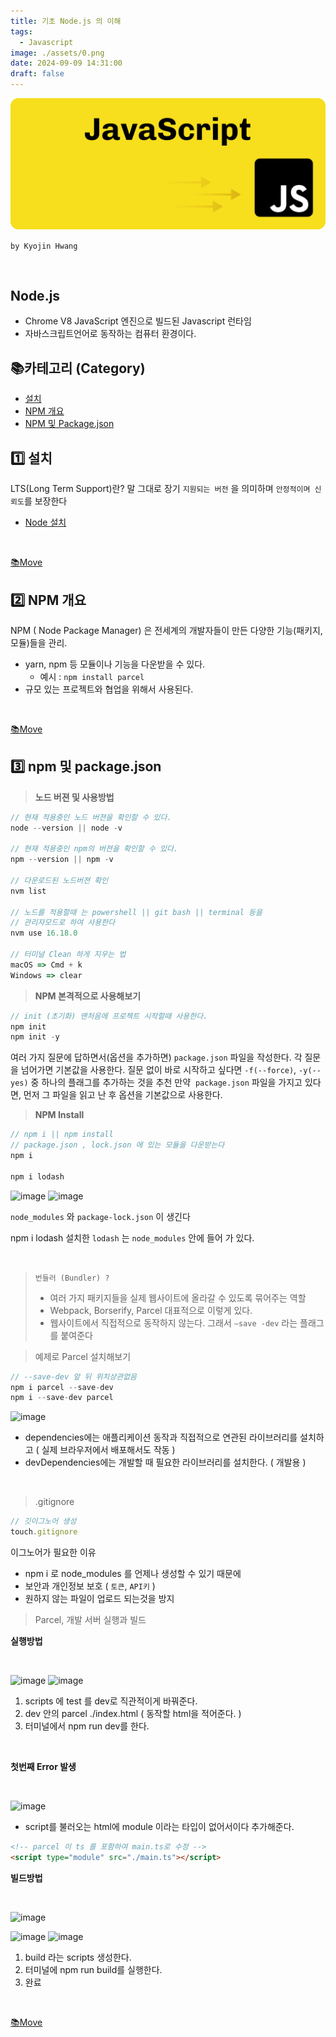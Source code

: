 ```yaml
---
title: 기초 Node.js 의 이해
tags:
  - Javascript
image: ./assets/0.png
date: 2024-09-09 14:31:00
draft: false
---
```


![banner](./assets/0.png)

`by Kyojin Hwang`

<br/>

## Node.js

- Chrome V8 JavaScript 엔진으로 빌드된 Javascript 런타임
- 자바스크립트언어로 동작하는 컴퓨터 환경이다.

## 📚카테고리 (Category)

- [설치](#1️⃣-설치)
- [NPM 개요](#2️⃣-NPM-개요)
- [NPM 및 Package.json](#3️⃣-npm-및-package.json)

## 1️⃣ 설치

LTS(Long Term Support)란? 말 그대로 장기 `지원되는 버전` 을 의미하며 `안정적이며 신뢰도`를 보장한다

- [Node 설치](https://nodejs.org/en)

<br/>

[📚Move](<#📚카테고리-(Category)>)

## 2️⃣ NPM 개요

NPM ( Node Package Manager) 은 전세계의 개발자들이 만든 다양한 기능(패키지, 모듈)들을 관리.

- yarn, npm 등 모듈이나 기능을 다운받을 수 있다.
  - 예시 : `npm install parcel`
- 규모 있는 프로젝트와 협업을 위해서 사용된다.

<br/>

[📚Move](<#📚카테고리-(Category)>)

## 3️⃣ npm 및 package.json

> **노드 버젼 및 사용방법**

```javascript {numberLines}
// 현재 적용중인 노드 버젼을 확인할 수 있다.
node --version || node -v

// 현재 적용중인 npm의 버젼을 확인할 수 있다.
npm --version || npm -v

// 다운로드된 노드버젼 확인
nvm list

// 노드를 적용할때 는 powershell || git bash || terminal 등을
// 관리자모드로 하여 사용한다
nvm use 16.18.0

// 터미널 Clean 하게 지우는 법
macOS => Cmd + k
Windows => clear
```

> **NPM 본격적으로 사용해보기**

```javascript {numberLines}
// init (초기화) 맨처음에 프로젝트 시작할때 사용한다.
npm init
npm init -y
```

여러 가지 질문에 답하면서(옵션을 추가하면) `package.json` 파일을 작성한다.
각 질문을 넘어가면 기본값을 사용한다.
질문 없이 바로 시작하고 싶다면 `-f(--force)`, `-y(--yes)` 중 하나의 플래그를 추가하는 것을 추천
만약  `package.json` 파일을 가지고 있다면, 먼저 그 파일을 읽고 난 후 옵션을 기본값으로 사용한다.

> **NPM Install**

```javascript {numberLines}
// npm i || npm install
// package.json , lock.json 에 있는 모듈을 다운받는다
npm i

npm i lodash
```

![image](https://github.com/KyoJin-Hwang/front-javascript-study/assets/84490050/93796423-78f9-4b12-bbba-d6dc75d82910)
![image](https://github.com/KyoJin-Hwang/front-javascript-study/assets/84490050/aafa7579-d890-4d08-b74d-6379ea761fab)

`node_modules` 와 `package-lock.json` 이 생긴다

npm i lodash 설치한 `lodash` 는 `node_modules` 안에 들어 가 있다.

<br/>

> `번들러 (Bundler) ?`
>
> - 여러 가지 패키지들을 실제 웹사이트에 올라갈 수 있도록 묶어주는 역할
> - Webpack, Borserify, Parcel 대표적으로 이렇게 있다.
> - 웹사이트에서 직접적으로 동작하지 않는다. 그래서 `—save -dev` 라는 플래그를 붙여준다

> 예제로 Parcel 설치해보기

```javascript {numberLines}
// --save-dev 앞 뒤 위치상관없음
npm i parcel --save-dev
npm i --save-dev parcel
```

![image](https://github.com/KyoJin-Hwang/front-javascript-study/assets/84490050/93f44139-1b6d-49ab-b524-c329cc973e6d)

- dependencies에는 애플리케이션 동작과 직접적으로 연관된 라이브러리를 설치하고 ( 실제 브라우저에서 배포해서도 작동 )
- devDependencies에는 개발할 때 필요한 라이브러리를 설치한다. ( 개발용 )

<br/>

> .gitignore

```javascript {numberLines}
// 깃이그노어 생성
touch.gitignore
```

이그노어가 필요한 이유

- npm i 로 node_modules 를 언제나 생성할 수 있기 때문에
- 보안과 개인정보 보호 ( `토큰`, `API키` )
- 원하지 않는 파일이 업로드 되는것을 방지

> Parcel, 개발 서버 실행과 빌드

**실행방법**

<br/>

![image](https://github.com/KyoJin-Hwang/front-javascript-study/assets/84490050/df578dd6-3e67-42a4-91aa-0b6917bbf6fc)
![image](https://github.com/KyoJin-Hwang/front-javascript-study/assets/84490050/8b6c4cde-e33c-41e3-bed9-2ce30b91bf52)

1. scripts 에 test 를 dev로 직관적이게 바꿔준다.
2. dev 안의 parcel ./index.html ( 동작할 html을 적어준다. )
3. 터미널에서 npm run dev를 한다.

<br/>

**첫번째 Error 발생**

<br/>

![image](https://github.com/KyoJin-Hwang/front-javascript-study/assets/84490050/62a5824a-49ff-4c09-9447-8b3cb84b7ed2)

- script를 불러오는 html에 module 이라는 타입이 없어서이다 추가해준다.

```html <numberLines>
<!-- parcel 이 ts 를 포함하여 main.ts로 수정 -->
<script type="module" src="./main.ts"></script>
```

**빌드방법**

<br/>

![image](https://github.com/KyoJin-Hwang/front-javascript-study/assets/84490050/5667974b-a1cb-436a-b6fa-e492d586a123)

![image](https://github.com/KyoJin-Hwang/front-javascript-study/assets/84490050/2579938d-d768-45a7-b0f3-23f9e5dfa4fa)
![image](https://github.com/KyoJin-Hwang/front-javascript-study/assets/84490050/6b137925-d492-4891-bb5d-95bf7768b10b)

1. build 라는 scripts 생성한다.
2. 터미널에 npm run build를 실행한다.
3. 완료

<br/>

[📚Move](<#📚카테고리-(Category)>)

